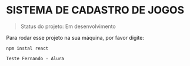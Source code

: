 <h1>SISTEMA DE CADASTRO DE JOGOS</h1>

> Status do projeto: Em desenvolvimento

 Para rodar esse projeto na sua máquina, por favor digite:

 ```
 npm instal react
 ```
 ```
 Teste Fernando - Alura
 ```
 

